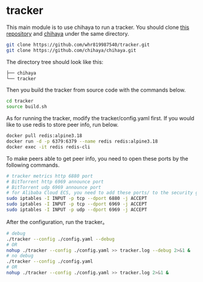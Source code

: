 # tracker

This main module is to use chihaya to run a tracker. You should clone [this repository](https://github.com/whr819987540/tracker) and [chihaya](https://github.com/chihaya/chihaya) under the same directory.

```bash
git clone https://github.com/whr819987540/tracker.git
git clone https://github.com/chihaya/chihaya.git
```

The directory tree should look like this:

```bash
├── chihaya
└── tracker
```

Then you build the tracker from source code with the commands below.

```bash
cd tracker
source build.sh
```

As for running the tracker, modify the tracker/config.yaml first. 
If you would like to use redis to store peer info, run below.

```bash
docker pull redis:alpine3.18
docker run -d -p 6379:6379 --name redis redis:alpine3.18
docker exec -it redis redis-cli
```

To make peers able to get peer info, you need to open these ports by the following commands.

```bash
# tracker metrics http 6880 port
# BitTorrent http 6969 announce port
# BitTorrent udp 6969 announce port
# for Alibaba Cloud ECS, you need to add these ports/ to the security group as well
sudo iptables -I INPUT -p tcp --dport 6880 -j ACCEPT
sudo iptables -I INPUT -p tcp --dport 6969 -j ACCEPT
sudo iptables -I INPUT -p udp --dport 6969 -j ACCEPT
```

After the configuration, run the tracker。

```bash
# debug
./tracker --config ./config.yaml --debug
# OR
nohup ./tracker --config ./config.yaml >> tracker.log --debug 2>&1 &
# no debug
./tracker --config ./config.yaml
# OR
nohup ./tracker --config ./config.yaml >> tracker.log 2>&1 &
```

